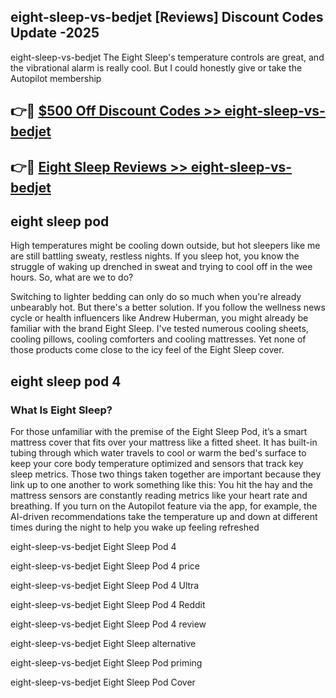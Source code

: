 ## eight-sleep-vs-bedjet [Reviews​] Discount Codes Update -2025

eight-sleep-vs-bedjet The Eight Sleep's temperature controls are great, and the vibrational alarm is really cool. But I could honestly give or take the Autopilot membership

## 👉🔴 [$500 Off Discount Codes >> eight-sleep-vs-bedjet](http://download.freeplayer.one?title=eight-sleep-vs-bedjet&ref=18-ES)

## 👉🔴 [Eight Sleep Reviews >> eight-sleep-vs-bedjet](http://download.freeplayer.one?title=eight-sleep-vs-bedjet&ref=18-ES)

## eight sleep pod

High temperatures might be cooling down outside, but hot sleepers like me are still battling sweaty, restless nights. If you sleep hot, you know the struggle of waking up drenched in sweat and trying to cool off in the wee hours. So, what are we to do?

Switching to lighter bedding can only do so much when you're already unbearably hot. But there's a better solution. If you follow the wellness news cycle or health influencers like Andrew Huberman, you might already be familiar with the brand Eight Sleep. I've tested numerous cooling sheets, cooling pillows, cooling comforters and cooling mattresses. Yet none of those products come close to the icy feel of the Eight Sleep cover.

## eight sleep pod 4

### What Is Eight Sleep?

For those unfamiliar with the premise of the Eight Sleep Pod, it’s a smart mattress cover that fits over your mattress like a fitted sheet. It has built-in tubing through which water travels to cool or warm the bed's surface to keep your core body temperature optimized and sensors that track key sleep metrics. Those two things taken together are important because they link up to one another to work something like this: You hit the hay and the mattress sensors are constantly reading metrics like your heart rate and breathing. If you turn on the Autopilot feature via the app, for example, the AI-driven recommendations take the temperature up and down at different times during the night to help you wake up feeling refreshed

eight-sleep-vs-bedjet Eight Sleep Pod 4

eight-sleep-vs-bedjet Eight Sleep Pod 4 price

eight-sleep-vs-bedjet Eight Sleep Pod 4 Ultra

eight-sleep-vs-bedjet Eight Sleep Pod 4 Reddit

eight-sleep-vs-bedjet Eight Sleep Pod 4 review

eight-sleep-vs-bedjet Eight Sleep alternative

eight-sleep-vs-bedjet Eight Sleep Pod priming

eight-sleep-vs-bedjet Eight Sleep Pod Cover
